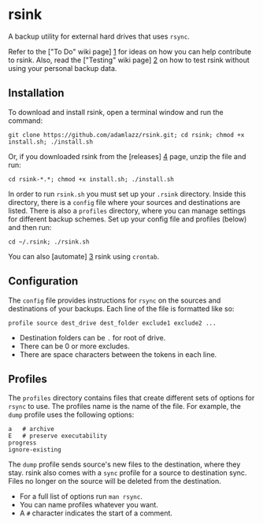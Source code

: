 # rsink

A backup utility for external hard drives that uses `rsync`.

Refer to the ["To Do" wiki page] [1] for ideas on how you can help contribute to rsink. Also, read the ["Testing" wiki page] [2] on how to test rsink without using your personal backup data. 

## Installation

To download and install rsink, open a terminal window and run the command: 

```
git clone https://github.com/adamlazz/rsink.git; cd rsink; chmod +x install.sh; ./install.sh
```

Or, if you downloaded rsink from the [releases] [4] page, unzip the file and run:

```
cd rsink-*.*; chmod +x install.sh; ./install.sh
```

In order to run `rsink.sh` you must set up your `.rsink` directory. Inside this directory, there is a `config` file where your sources and destinations are listed. There is also a `profiles` directory, where you can manage settings for different backup schemes. Set up your config file and profiles (below) and then run:

```
cd ~/.rsink; ./rsink.sh
```

You can also [automate] [3] rsink using `crontab`.

## Configuration

The `config` file provides instructions for `rsync` on the sources and destinations of your backups. Each line of the file is formatted like so:

```
profile source dest_drive dest_folder exclude1 exclude2 ...
```

* Destination folders can be `.` for root of drive.
* There can be 0 or more excludes.
* There are space characters between the tokens in each line.

## Profiles

The `profiles` directory contains files that create different sets of options for `rsync` to use. The profiles name is the name of the file. For example, the `dump` profile uses the following options:

```
a   # archive
E   # preserve executability
progress
ignore-existing
```

The `dump` profile sends source's new files to the destination, where they stay. rsink also comes with a `sync` profile for a source to destination sync. Files no longer on the source will be deleted from the destination. 

* For a full list of options run `man rsync`.
* You can name profiles whatever you want.
* A `#` character indicates the start of a comment.

[1]: https://github.com/adamlazz/rsink/wiki/To-Do
[2]: https://github.com/adamlazz/rsink/wiki/Testing
[3]: https://github.com/adamlazz/rsink/wiki/Automation
[4]: https://github.com/adamlazz/rsink/releases
